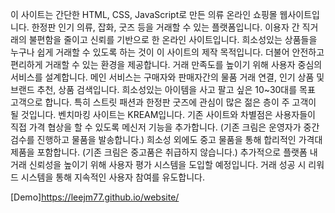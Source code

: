 이 사이트는 간단한 HTML, CSS, JavaScript로 만든 의류 온라인 쇼핑몰 웹사이트입니다.
한정판 인기 의류, 잡화, 굿즈 등을 거래할 수 있는 플랫폼입니다. 이용자 간 직거래의 불편함을 줄이고 신뢰를 기반으로 한 온라인 사이트입니다.
희소성있는 상품들을 누구나 쉽게 거래할 수 있도록 하는 것이 이 사이트의 제작 목적입니다. 더불어 안전하고 편리하게 거래할 수 있는 환경을 제공합니다. 거래 만족도를 높이기 위해 사용자 중심의 서비스를 설계합니다.
메인 서비스는 구매자와 판매자간의 물품 거래 연결, 인기 상품 및 브랜드 추천, 상품 검색입니다.
희소성있는 아이템을 사고 팔고 싶은 10~30대를 목표 고객으로 합니다. 특히 스트릿 패션과 한정판 굿즈에 관심이 많은 젊은 층이 주 고객이 될 것입니다.
벤치마킹 사이트는 KREAM입니다. 기존 사이트와 차별점은 사용자들이 직접 가격 협상을 할 수 있도록 메신저 기능을 추가합니다. (기존 크림은 운영자가 중간 검수를 진행하고 물품을 발송합니다.) 희소성 외에도 중고 물품을 통해 합리적인 가격대 제품을 포함합니다. (기존 크림은 중고품은 취급하지 않습니다.) 
추가적으로 플랫폼 내 거래 신뢰성을 높이기 위해 사용자 평가 시스템을 도입할 예정입니다. 거래 성공 시 리워드 시스템을 통해 지속적인 사용자 참여를 유도합니다.

[Demo]https://leejm77.github.io/website/

